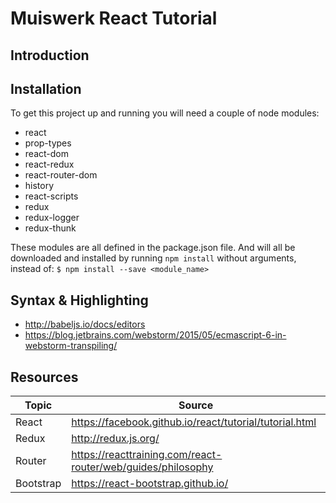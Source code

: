 # Muiswerk React Tutorial #

## Introduction ##



## Installation ##

To get this project up and running you will need a couple of node modules:
 * react 
 * prop-types 
 * react-dom 
 * react-redux 
 * react-router-dom 
 * history
 * react-scripts 
 * redux 
 * redux-logger
 * redux-thunk

These modules are all defined in the package.json file. And will all be downloaded and installed by running  `npm install` without arguments, instead of: `$ npm install --save <module_name>`

## Syntax & Highlighting ##

 * http://babeljs.io/docs/editors <br />
 * https://blog.jetbrains.com/webstorm/2015/05/ecmascript-6-in-webstorm-transpiling/

## Resources ##

| Topic | Source |
| --- | --- |
| React | https://facebook.github.io/react/tutorial/tutorial.html |
| Redux | http://redux.js.org/ |
| Router | https://reacttraining.com/react-router/web/guides/philosophy | 
| Bootstrap | https://react-bootstrap.github.io/ |

